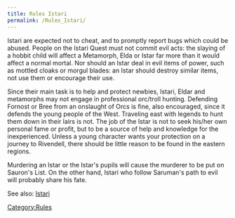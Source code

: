 ```yaml
---
title: Rules Istari
permalink: /Rules_Istari/
---
```


Istari are expected not to cheat, and to promptly report bugs which
could be abused. People on the Istari Quest must not commit evil acts:
the slaying of a hobbit child will affect a Metamorph, Elda or Istar far
more than it would affect a normal mortal. Nor should an Istar deal in
evil items of power, such as mottled cloaks or morgul blades: an Istar
should destroy similar items, not use them or encourage their use.

Since their main task is to help and protect newbies, Istari, Eldar and
metamorphs may not engage in professional orc/troll hunting. Defending
Fornost or Bree from an onslaught of Orcs is fine, also encouraged,
since it defends the young people of the West. Traveling east with
legends to hunt them down in their lairs is not. The job of the Istar is
not to seek his/her own personal fame or profit, but to be a source of
help and knowledge for the inexperienced. Unless a young character wants
your protection on a journey to Rivendell, there should be little reason
to be found in the eastern regions.

Murdering an Istar or the Istar's pupils will cause the murderer to be
put on Sauron's List. On the other hand, Istari who follow Saruman's
path to evil will probably share his fate.

See also: [Istari](Istari "wikilink")

[Category:Rules](Category:Rules "wikilink")